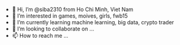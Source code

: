 - 👋 Hi, I’m @siba2310 from Ho Chi Minh, Viet Nam
- 👀 I’m interested in games, moives, girls, fwb15
- 🌱 I’m currently learning machine learning, big data, crypto trader
- 💞️ I’m looking to collaborate on ...
- 📫 How to reach me ...

<!---
siba2310/siba2310 is a ✨ special ✨ repository because its `README.md` (this file) appears on your GitHub profile.
You can click the Preview link to take a look at your changes.
--->

